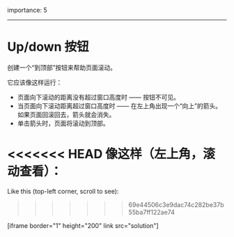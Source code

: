 importance: 5

---

# Up/down 按钮

创建一个“到顶部”按钮来帮助页面滚动。

它应该像这样运行：
- 页面向下滚动的距离没有超过窗口高度时 —— 按钮不可见。
- 当页面向下滚动距离超过窗口高度时 —— 在左上角出现一个“向上”的箭头。如果页面回滚回去，箭头就会消失。
- 单击箭头时，页面将滚动到顶部。

<<<<<<< HEAD
像这样（左上角，滚动查看）：
=======
Like this (top-left corner, scroll to see):
>>>>>>> 69e44506c3e9dac74c282be37b55ba7ff122ae74

[iframe border="1" height="200" link src="solution"]
